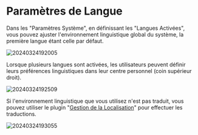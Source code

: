 # Paramètres de Langue

<PluginInfo name="system-settings"></PluginInfo>

Dans les "Paramètres Système", en définissant les "Langues Activées", vous pouvez ajuster l'environnement linguistique global du système, la première langue étant celle par défaut.

![20240324192005](https://static-docs.nocobase.com/20240324192005.png)

Lorsque plusieurs langues sont activées, les utilisateurs peuvent définir leurs préférences linguistiques dans leur centre personnel (coin supérieur droit).

![20240324192509](https://static-docs.nocobase.com/20240324192509.png)

Si l'environnement linguistique que vous utilisez n'est pas traduit, vous pouvez utiliser le plugin "[Gestion de la Localisation](/handbook/localization-management)" pour effectuer les traductions.

![20240324193055](https://static-docs.nocobase.com/20240324193055.png)
